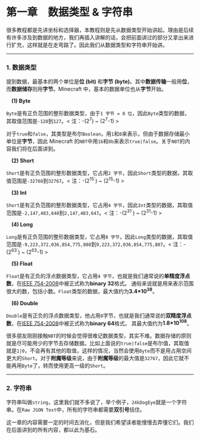 # 第一章&emsp;数据类型 & 字符串

很多教程都是先讲坐标和选择器，本教程则是先从数据类型开始讲起。理由是后续有许多涉及到数据的地方，我们再插入讲解的话，会把前面讲过的部分又拿出来进行扩充，这样就是在走弯路了。因此我们从数据类型和字符串开始讲。

-----

### 1. 数据类型

提到数据，最基本的两个单位是**位 (bit)** 和**字节 (byte)**。其中**数据传输**一般用**位**，而**数据储存**则用**字节**。Minecraft 中，基本的数据单位也从**字节**开始。

&emsp;**(1) Byte**

`Byte`是有正负范围的整形数据类型，由于`1 字节 = 8 位`，因此`Byte`类型的数据，其取值范围是`-128`到`127`。< 注：-(2<sup>7</sup>) ~ (2<sup>7</sup>-1) >

对于`true`和`false`，其类型是布尔`Boolean`，用`1`和`0`来表示，但由于数据存储最小单位是**字节**，因此 Minecraft 的`NBT`中用`1b`和`0b`来表示`true|false`。关于`NBT`的内容我们将在后面讲到。

&emsp;**(2) Short**

`Short`是有正负范围的整形数据类型，它占用`2 字节`，因此`Short`类型的数据，其取值范围是`-32768`到`32767`。< 注：-(2<sup>15`</sup>) ~ (2<sup>15</sup>-1) >

&emsp;**(3) Int**

`Short`是有正负范围的整形数据类型，它占用`4 字节`，因此`Int`类型的数据，其取值范围是`-2,147,483,648`到`2,147,483,647`。< 注：-(2<sup>31`</sup>) ~ (2<sup>31</sup>-1) >

&emsp;**(4) Long**

`Long`是有正负范围的整形数据类型，它占用`8 字节`，因此`Long`类型的数据，其取值范围是`-9,223,372,036,854,775,808`到`9,223,372,036,854,775,807`。< 注：-(2<sup>63`</sup>) ~ (2<sup>63</sup>-1) >

&emsp;**(5) Float**

`Float`是有正负的浮点数据类型，它占用`4 字节`，也就是我们通常说的**单精度浮点数**，在[IEEE 754-2008](https://zh.wikipedia.org/wiki/IEEE_754)中被正式称为**binary 32**格式。
通俗来说就是用来表示范围很大的数，包括小数。`Float`类型的数据，最大值约为**3.4\*10<sup>38</sup>**。

&emsp;**(6) Double**

`Double`是有正负的浮点数据类型，他占用`8`字节，也就是我们通常说的**双精度浮点数**，在[IEEE 754-2008](https://zh.wikipedia.org/wiki/IEEE_754)中被正式称为**binary 64**格式。
其最大值约为**1.8\*10<sup>108</sup>**。<br>

很多朋友刚刚接触`NBT`的时候会觉得很难记数据类型，其实不难。数据存储的原则就是尽可能用少的字节去存储数据。比如上面说的`true|false`是布尔值，其取值就是`1|0`，不会再有其他的取值，这样的情况，当然会使用`Byte`而不是用占用空间更大的`Short`。对于**附魔等级**来说，由于**附魔等级**的最大值是`32767`，因此它就不能再用`Byte`了，转而使用更高一级的`Short`。

-----

### 2. 字符串

字符串叫做`string`，这里我们就不多说了，举个例子，`24kDogEye`就是一个字符串。在`Raw JSON Text`中，所有的字符串都需要**双引号**括住。

这一章的内容需要一定的时间去消化，但是我们希望读者能慢慢去弄懂它们。我们在后面讲到的所有内容，都以此为基石。